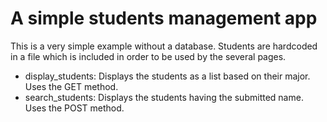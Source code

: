 # A simple students management app
This is a very simple example without a database.
Students are hardcoded in a file which is included in order to be used by the several pages.

- display_students: Displays the students as a list based on their major. Uses the GET method.
- search_students: Displays the students having the submitted name. Uses the POST method.